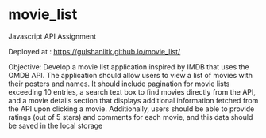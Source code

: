 # movie_list
Javascript API Assignment

Deployed at : https://gulshaniitk.github.io/movie_list/

Objective: 
Develop a movie list application inspired by IMDB that uses the OMDB
API. The application should allow users to view a list of movies with their posters and
names. It should include pagination for movie lists exceeding 10 entries, a search
text box to find movies directly from the API, and a movie details section that
displays additional information fetched from the API upon clicking a movie.
Additionally, users should be able to provide ratings (out of 5 stars) and comments
for each movie, and this data should be saved in the local storage
